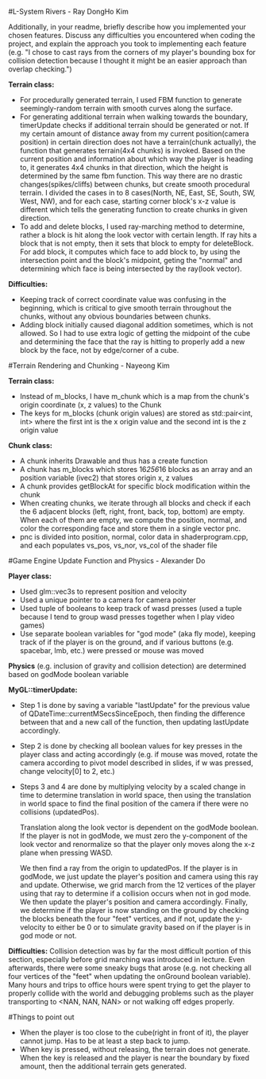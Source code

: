 #L-System Rivers - Ray DongHo Kim

Additionally, in your readme, briefly describe how you implemented your chosen features. Discuss any difficulties you encountered when coding the project, and explain the approach you took to implementing each feature (e.g. "I chose to cast rays from the corners of my player's bounding box for collision detection because I thought it might be an easier approach than overlap checking.")

**Terrain class:**
- For procedurally generated terrain, I used FBM function to generate seemingly-random terrain with smooth curves along the surface.
- For generating additional terrain when walking towards the boundary, timerUpdate checks if additional terrain should be generated or not. If my certain amount of distance away from my current position(camera position) in certain direction does not have a terrain(chunk actually), the function that generates terrain(4x4 chunks) is invoked. Based on the current position and information about which way the player is heading to, it generates 4x4 chunks in that direction, which the height is determined by the same fbm function. This way there are no drastic changes(spikes/cliffs) between chunks, but create smooth procedural terrain. I divided the cases in to 8 cases(North, NE, East, SE, South, SW, West, NW), and for each case, starting corner block's x-z value is different which tells the generating function to create chunks in given direction.
- To add and delete blocks, I used ray-marching method to determine, rather a block is hit along the look vector with certain length. If ray hits a block that is not empty, then it sets that block to empty for deleteBlock. For add block, it computes which face to add block to, by using the intersection point and the block's midpoint, geting the "normal" and determining which face is being intersected by the ray(look vector).

**Difficulties:** 
- Keeping track of correct coordinate value was confusing in the beginning, which is critical to give smooth terrain throughout the chunks, without any obvious boundaries between chunks.
- Adding block initially caused diagonal addition sometimes, which is not allowed. So I had to use extra logic of getting the midpoint of the cube and determining the face that the ray is hitting to properly add a new block by the face, not by edge/corner of a cube.

#Terrain Rendering and Chunking - Nayeong Kim

**Terrain class:**
- Instead of m_blocks, I have m_chunk which is a map from the chunk's origin coordinate (x, z values) to the Chunk
- The keys for m_blocks (chunk origin values) are stored as std::pair<int, int> where the first int is the x origin value and the second int is the z origin value 

**Chunk class:**
- A chunk inherits Drawable and thus has a create function
- A chunk has m_blocks which stores 16*256*16 blocks as an array and an position variable (ivec2) that stores origin x, z values
- A chunk provides getBlockAt for specific block modification within the chunk
- When creating chunks, we iterate through all blocks and check if each the 6 adjacent blocks (left, right, front, back, top, bottom) are empty. When each of them are empty, we compute the position, normal, and color the corresponding face and store them in a single vector pnc.
- pnc is divided into position, normal, color data in shaderprogram.cpp, and each populates vs_pos, vs_nor, vs_col of the shader file


#Game Engine Update Function and Physics - Alexander Do

**Player class:**

- Used glm::vec3s to represent position and velocity
- Used a unique pointer to a camera for camera pointer
- Used tuple of booleans to keep track of wasd presses (used a tuple because I tend to group wasd presses together when I play video games)
- Use separate boolean variables for "god mode" (aka fly mode), keeping track of if the player is on the ground, and if various buttons (e.g. spacebar, lmb, etc.) were pressed or mouse was moved

**Physics** (e.g. inclusion of gravity and collision detection) are determined based on godMode boolean variable

**MyGL::timerUpdate:**

- Step 1 is done by saving a variable "lastUpdate" for the previous value of QDateTime::currentMSecsSinceEpoch, then finding the difference between that and a new call of the function, then updating lastUpdate accordingly.
- Step 2 is done by checking all boolean values for key presses in the player class and acting accordingly (e.g. if mouse was moved, rotate the camera according to pivot model described in slides, if w was pressed, change velocity[0] to 2, etc.)
- Steps 3 and 4 are done by multiplying velocity by a scaled change in time to determine translation in world space, then using the translation in world space to find the final position of the camera if there were no collisions (updatedPos).

  Translation along the look vector is dependent on the godMode boolean. If the player is not in godMode, we must zero the y-component of the look vector and renormalize so that the player only moves along the x-z plane when pressing WASD.

  We then find a ray from the origin to updatedPos. If the player is in godMode, we just update the player's position and camera using this ray and update. Otherwise, we grid march from the 12 vertices of the player using that ray to determine if a collision occurs when not in god mode. We then update the player's position and camera accordingly. Finally, we determine if the player is now standing on the ground by checking the blocks beneath the four "feet" vertices, and if not, update the y-velocity to either be 0 or to simulate gravity based on if the player is in god mode or not.

**Difficulties:** Collision detection was by far the most difficult portion of this section, especially before grid marching was introduced in lecture. Even afterwards, there were some sneaky bugs that arose (e.g. not checking all four vertices of the "feet" when updating the onGround boolean variable). Many hours and trips to office hours were spent trying to get the player to properly collide with the world and debugging problems such as the player transporting to <NAN, NAN, NAN> or not walking off edges properly.  

#Things to point out
- When the player is too close to the cube(right in front of it), the player cannot jump. Has to be at least a step back to jump.
- When key is pressed, without releasing, the terrain does not generate. When the key is released and the player is near the boundary by fixed amount, then the additional terrain gets generated.

